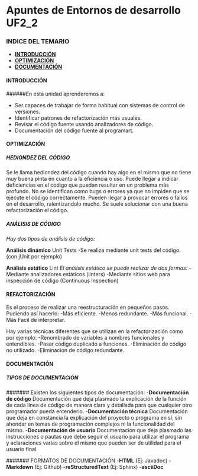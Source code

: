 # Apuntes de Entornos de desarrollo UF2_2

### INDICE DEL TEMARIO

 - [**INTRODUCCIÓN**](https://github.com/MarwanFCT/Apuntes_UF2_2/blob/main/README.md#introducci%C3%B3n)
 - [**OPTIMIZACIÓN**](https://github.com/MarwanFCT/Apuntes_UF2_2/blob/main/README.md#optimizaci%C3%B3n)
 - [**DOCUMENTACIÓN**](https://github.com/MarwanFCT/Apuntes_UF2_2/blob/main/README.md#documentaci%C3%B3n)


#### INTRODUCCIÓN

######En esta unidad aprenderemos a:
- Ser capaces de trabajar de forma habitual con sistemas de control de versiones.
- Identificar patrones de refactorización más usuales.
- Revisar el código fuente usando analizadores de código.
- Documentación del código fuente al programart.

#### OPTIMIZACIÓN

##### HEDIONDEZ DEL CÓDIGO
Se le llama hediondez del código cuando hay algo en el mismo que no tiene muy buena pinta en cuanto a la eficiencia o uso.
Puede llegar a indicar deficiencias en el codigo que puedan resultar en un problema más profundo.
No se identifican como bugs o errores ya que no impiden que se ejecute el código correctamente.
Pueden llegar a provocar errores o fallos en el desarrollo, ralentizandolo mucho.
Se suele solucionar con una buena refactorización el código.

##### ANÁLISIS DE CÓDIGO

 *Hay dos tipos de análisis de código:*
 
 **Análisis dinámico** Unit Tests
-Se realiza mediante unit tests del código. (con jUnit por ejemplo)
 
 **Análisis estático** Lint
 *El análisis estático se puede realizar de dos formas:*
-Mediante analizadores estáticos (linters)
-Mediante sitios web para inspección de código (Continuous Inspection)

#### REFACTORIZACIÓN
Es el proceso de realizar una reestructuración en pequeños pasos. Pudiendo así hacerlo: 
-Más eficiente.
-Menos redundante.
-Más funcional.
-Más Facil de interpretar.

Hay varias técnicas diferentes que se utilizan en la refactorización como por ejemplo:
-Renombrado de variables a nombres funcionales y entendibles.
-Pasar código duplicado a funciones.
-Eliminación de código no utilizado.
-Eliminación de código redundante.

#### DOCUMENTACIÓN

##### TIPOS DE DOCUMENTACIÓN
 
####### Existen los siguientes tipos de documentación:
-**Documentación de código** Documentación que deja plasmado la explicación de la función de cada línea de código de manera clara y detallada para que cualquier otro programador pueda entenderlo.
-**Documentación técnica** Documentación que deja en constancia la explicación del proyecto o programa en sí, sin ahondar en temas de programación complejos ni la funcionalidad del mismo.
-**Documentación de usuario** Documentación que deja plasmado las instrucciones o pautas que debe seguir el usuario para utilizar el programa y aclaraciones varias sobre el mismo que pueden ser de utilidad para el usuario final.

####### FORMATOS DE DOCUMENTACIÓN
-**HTML** (Ej: Javadoc)
-**Markdown** (Ej: Github)
-**reStructuredText** (Ej: Sphinx)
-**asciiDoc**





